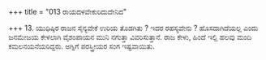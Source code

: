 +++
title = "013 ರಾಯದಳವೇಕುರಿದುದೇನಿದ"

+++
13. ಯುಧಿಷ್ಠಿರ ರಾಜನ ಸೈನ್ಯವೇಕೆ ಉರಿಯ ತೊಡಗಿತು ? ಇದರ ರಹಸ್ಯವೇನು ? ಹೊಸದಾಗಿದೆಯಲ್ಲ ಎಂದು ಜನಮೇಜಯ ಕೇಳಲಾಗಿ ವೈಶಂಪಾಯನ ಮುನಿ ನಗುತ್ತಾ ವಿವರಿಸುತ್ತಾನೆ. ರಾಜ ಕೇಳು, ಹಿಂದೆ ಇಲ್ಲಿ ಹಲವು ಮಂದಿ ಕಮಲನಯನೆಯರಿದ್ದರು. ಅಗ್ನಿಗೆ ಪರಸ್ತ್ರೀಯರ ಸಂಗ ಇಷ್ಟವಾಯಿತು.